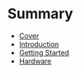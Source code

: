 # Summary

* [Cover](README.md)
* [Introduction](documentation/Introduction.md)
* [Getting Started](documentation/GettingStarted.md)
* [Hardware](documentation/Hardware.md)

